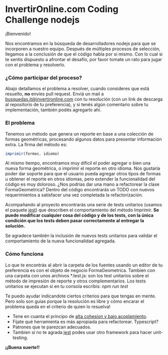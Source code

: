 
# InvertirOnline.com Coding Challenge nodejs

¡Bienvenido!

Nos encontramos en la búsqueda de desarrolladores nodejs para que se incorporen a nuestro equipo. Después de múltiples procesos de selección, llegamos a la conclusión de que el código habla por si mismo. Con lo cual si te sentís dispuesto a afrontar el desafío, por favor tomate un rato para jugar con el problema y resolverlo.

### ¿Cómo participar del proceso?

Abajo detallamos el problema a resolver, cuando consideres que está resuelto, **no** envíes pull request. Enviá un mail a busquedas.it@invertironline.com con tu resolución (con un link de descarga al repositorio de tu preferencia), y si tenés algún comentario sobre tu implementación, también podés agregarlo ahí.

### El problema

Tenemos un método que genera un reporte en base a una colección de formas geométricas, procesando algunos datos para presentar información extra. La firma del método es:

```javascript
imprimir(formas, idioma)
```

Al mismo tiempo, encontramos muy díficil el poder agregar o bien una nueva forma geométrica, o imprimir el reporte en otro idioma. Nos gustaría poder dar soporte para que el usuario pueda agregar otros tipos de formas u obtener el reporte en otros idiomas, pero extender la funcionalidad del código es muy doloroso. ¿Nos podrías dar una mano a refactorear la clase FormaGeometrica? Dentro del código encontrarás un TODO con nuevos requerimientos a satisfacer una vez completada la refactorización.

Acompañando al proyecto encontrarás una serie de tests unitarios (usamos el paquete [jest](https://jestjs.io/en/)) que describen el comportamiento del método Imprimir. **Se puede modificar cualquier cosa del código y de los tests, con la única condición que los tests deben pasar correctamente al entregar la solución.** 

Se agradece también la inclusión de nuevos tests unitarios para validar el comportamiento de la nueva funcionalidad agregada.

### Cómo funciona

Lo que te encontrás al abrir la carpeta de los fuentes usando un editor de tu preferencia es con el objeto de negocio FormaGeometrica. Tambien con una carpeta con unos archivos *.test.js: son los test unitarios sobre el método de impresión de reporte y otros complementarios.
Los tests unitarios se ejecutan si en tu consola escribis: _npm run test_


Te puedo ayudar indicandote ciertos criterios para que tengas en mente. Pero solo son guias porque la resolución es libre y cómo encarar el problema queda en el criterio de quien lo resuelva!

- Tene en cuanta el principo de [alta cohesion y bajo acoplamiento](https://es.wikipedia.org/wiki/GRASP#Alta_cohesi%C3%B3n_y_bajo_acoplamiento).
- Fijate qué herramienta es más apropiada para refactorear. Typescript?
- Patrones que te parezcan adecuados.
- Tambien si no te agrada [jest](https://jestjs.io/en/) podes usar otro framework para hacer unit-testing.

**¡¡Buena suerte!!**
